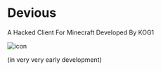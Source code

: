 # Devious
A Hacked Client For Minecraft Developed By KOG1

![icon](https://github.com/KOGIIII/Devious/assets/132669710/7f4afaec-c6b6-4c67-be17-e2127663b5f5)


(in very very early development)
